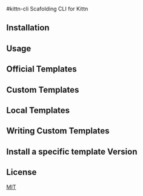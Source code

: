 #kittn-cli
Scafolding CLI for Kittn 

## Installation

## Usage

## Official Templates

## Custom Templates

## Local Templates

## Writing Custom Templates

## Install a specific template Version

## License
[MIT](http://opensource.org/licenses/MIT)
